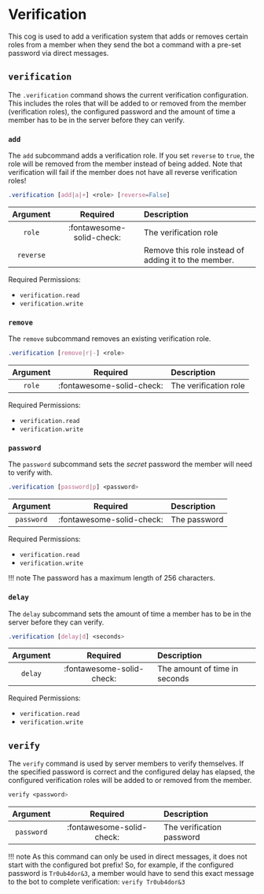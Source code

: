 # Verification

This cog is used to add a verification system that adds or removes certain roles from a member when they send the bot a command with a pre-set password via direct messages.


## `verification`

The `.verification` command shows the current verification configuration. This includes the roles that will be added to or removed from the member (verification roles), the configured password and the amount of time a member has to be in the server before they can verify.


### `add`

The `add` subcommand adds a verification role. If you set `reverse` to `true`, the role will be removed from the member instead of being added. Note that verification will fail if the member does not have all reverse verification roles!

```css
.verification [add|a|+] <role> [reverse=False]
```

|Argument|Required|Description|
|:------:|:------:|:----------|
|`role`|:fontawesome-solid-check:|The verification role|
|`reverse`|       |Remove this role instead of adding it to the member.|

Required Permissions:

- `verification.read`
- `verification.write`


### `remove`

The `remove` subcommand removes an existing verification role.

```css
.verification [remove|r|-] <role>
```

|Argument|Required|Description|
|:------:|:------:|:----------|
|`role`|:fontawesome-solid-check:|The verification role|

Required Permissions:

- `verification.read`
- `verification.write`


### `password`

The `password` subcommand sets the *secret* password the member will need to verify with.

```css
.verification [password|p] <password>
```

|Argument|Required|Description|
|:------:|:------:|:----------|
|`password`|:fontawesome-solid-check:|The password|

Required Permissions:

- `verification.read`
- `verification.write`

!!! note
    The password has a maximum length of 256 characters.


### `delay`

The `delay` subcommand sets the amount of time a member has to be in the server before they can verify.

```css
.verification [delay|d] <seconds>
```

|Argument|Required|Description|
|:------:|:------:|:----------|
|`delay`|:fontawesome-solid-check:|The amount of time in seconds|

Required Permissions:

- `verification.read`
- `verification.write`


## `verify`

The `verify` command is used by server members to verify themselves. If the specified password is correct and the configured delay has elapsed, the configured verification roles will be added to or removed from the member.

```css
verify <password>
```

|Argument|Required|Description|
|:------:|:------:|:----------|
|`password`|:fontawesome-solid-check:|The verification password|

!!! note
    As this command can only be used in direct messages, it does not start with the configured bot prefix! So, for example, if the configured password is `Tr0ub4dor&3`, a member would have to send this exact message to the bot to complete verification:
    <!-- markdownlint-disable-next-line MD038 -->
    ```
    verify Tr0ub4dor&3
    ```
